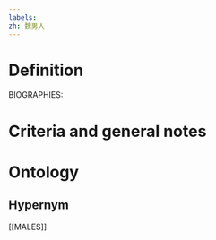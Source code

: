```yaml
---
labels: 
zh: 魏男人
---
```


# Definition
BIOGRAPHIES:
# Criteria and general notes
# Ontology

## Hypernym
[[MALES]]